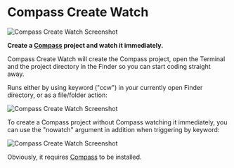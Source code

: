 Compass Create Watch
===

![Compass Create Watch Screenshot](http://github.com/franzheidl/alfred-workflows/raw/master/compass-create-watch/screenshots/ccw_keyword.png)

**Create a [Compass](http://compass-style.org/) project and watch it immediately.**

Compass Create Watch will create the Compass project, open the Terminal and the project directory in the Finder so you can start coding straight away.

Runs either by using keyword ("ccw") in your currently open Finder directory, or as a file/folder action:

![Compass Create Watch Screenshot](http://github.com/franzheidl/alfred-workflows/raw/master/compass-create-watch/screenshots/ccw_file_folder_action.png)

To create a Compass project without Compass watching it immediately, you can use the "nowatch" argument in addition when triggering by keyword:

![Compass Create Watch Screenshot](http://github.com/franzheidl/alfred-workflows/raw/master/compass-create-watch/screenshots/ccw_nowatch_keyword.png)

Obviously, it requires [Compass](http://compass-style.org/) to be installed.
